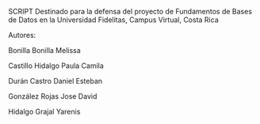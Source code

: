 SCRIPT Destinado para la defensa del proyecto de Fundamentos de Bases de Datos en la Universidad Fidelitas, Campus Virtual, Costa Rica

Autores:

Bonilla Bonilla Melissa 

Castillo Hidalgo Paula Camila 

Durán Castro Daniel Esteban 

González Rojas Jose David 

Hidalgo Grajal Yarenis 
